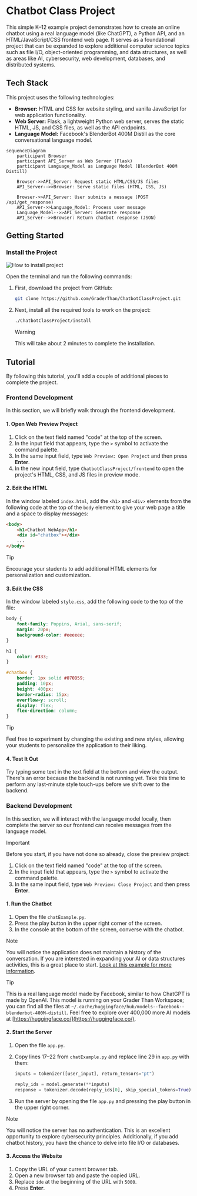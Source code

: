 # Chatbot Class Project

This simple K–12 example project demonstrates how to create an online chatbot
using a real language model (like ChatGPT), a Python API, and an HTML/JavaScript/CSS frontend
web page. It serves as a foundational project that can be expanded to explore
additional computer science topics such as file I/O, object-oriented
programming, and data structures, as well as areas like AI, cybersecurity, web
development, databases, and distributed systems.

## Tech Stack

This project uses the following technologies:

- **Browser:** HTML and CSS for website styling, and vanilla JavaScript for web application functionality.
- **Web Server:** Flask, a lightweight Python web server, serves the static HTML, JS, and CSS files, as well as the API endpoints.
- **Language Model:** Facebook's BlenderBot 400M Distill as the core conversational language model.

```mermaid
sequenceDiagram
    participant Browser
    participant API_Server as Web Server (Flask)
    participant Language_Model as Language Model (BlenderBot 400M Distill)

    Browser->>API_Server: Request static HTML/CSS/JS files
    API_Server-->>Browser: Serve static files (HTML, CSS, JS)

    Browser->>API_Server: User submits a message (POST /api/get_response)
    API_Server->>Language_Model: Process user message
    Language_Model-->>API_Server: Generate response
    API_Server-->>Browser: Return chatbot response (JSON)
```

## Getting Started

### Install the Project

![How to install project](./docs/install-ChatbotClassProject.gif)

Open the terminal and run the following commands:

1. First, download the project from GitHub:

    ```bash
    git clone https://github.com/GraderThan/ChatbotClassProject.git
    ```

2. Next, install all the required tools to work on the project:

    ```bash
    ./ChatbotClassProject/install
    ```

    > [!WARNING]
    > This will take about 2 minutes to complete the installation.

## Tutorial

By following this tutorial, you'll add a couple of additional pieces to complete the project.

### Frontend Development

In this section, we will briefly walk through the frontend development.

#### **1. Open Web Preview Project**

1. Click on the text field named "code" at the top of the screen.
2. In the input field that appears, type the `>` symbol to activate the command palette.
3. In the same input field, type `Web Preview: Open Project` and then press **Enter**.
4. In the new input field, type `ChatbotClassProject/frontend` to open the project's HTML, CSS, and JS files in preview mode.

#### **2. Edit the HTML**

In the window labeled `index.html`, add the `<h1>` and `<div>` elements from the following code at the top of the `body` element to give your web page a title and a space to display messages:

```html
<body>
    <h1>Chatbot WebApp</h1>
    <div id="chatbox"></div>
    ...
</body>
```

> [!TIP]
> Encourage your students to add additional HTML elements for personalization and customization.

#### **3. Edit the CSS**

In the window labeled `style.css`, add the following code to the top of the file:

```css
body {
    font-family: Poppins, Arial, sans-serif;
    margin: 20px;
    background-color: #eeeeee;
}

h1 {
    color: #333;
}

#chatbox {
    border: 1px solid #070D59;
    padding: 10px;
    height: 400px;
    border-radius: 15px;
    overflow-y: scroll;
    display: flex;
    flex-direction: column;
}
```

> [!TIP]
> Feel free to experiment by changing the existing and new styles, allowing your students to personalize the application to their liking.

#### **4. Test It Out**

Try typing some text in the text field at the bottom and view the output. There's an error because the backend is not running yet. Take this time to perform any last-minute style touch-ups before we shift over to the backend.

### Backend Development

In this section, we will interact with the language model locally, then complete the server so our frontend can receive messages from the language model.

> [!IMPORTANT]
> Before you start, if you have not done so already, close the preview project:
> 1. Click on the text field named "code" at the top of the screen.
> 2. In the input field that appears, type the `>` symbol to activate the command palette.
> 3. In the same input field, type `Web Preview: Close Project` and then press **Enter**.

#### **1. Run the Chatbot**

1. Open the file `chatExample.py`.
2. Press the play button in the upper right corner of the screen.
3. In the console at the bottom of the screen, converse with the chatbot.

> [!NOTE]
> You will notice the application does not maintain a history of the conversation. If you are interested in expanding your AI or data structures activities, this is a great place to start. [Look at this example for more information](https://huggingface.co/docs/transformers/main/en/model_doc/blenderbot#transformers.BlenderbotForConditionalGeneration.forward.example).

> [!TIP]
> This is a real language model made by Facebook, similar to how ChatGPT is made by OpenAI. This model is running on your Grader Than Workspace; you can find all the files at `~/.cache/huggingface/hub/models--facebook--blenderbot-400M-distill`. Feel free to explore over 400,000 more AI models at [https://huggingface.co/](https://huggingface.co/).

#### **2. Start the Server**

1. Open the file `app.py`.
2. Copy lines 17–22 from `chatExample.py` and replace line 29 in `app.py` with them:

    ```python
    inputs = tokenizer([user_input], return_tensors="pt")

    reply_ids = model.generate(**inputs)
    response = tokenizer.decode(reply_ids[0], skip_special_tokens=True)
    ```

3. Run the server by opening the file `app.py` and pressing the play button in the upper right corner.

> [!NOTE]
> You will notice the server has no authentication. This is an excellent opportunity to explore cybersecurity principles. Additionally, if you add chatbot history, you have the chance to delve into file I/O or databases.

#### **3. Access the Website**

1. Copy the URL of your current browser tab.
2. Open a new browser tab and paste the copied URL.
3. Replace `ide` at the beginning of the URL with `5000`.
4. Press **Enter**.